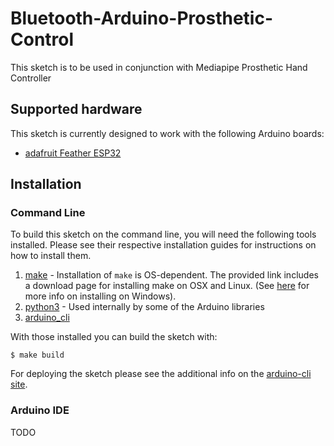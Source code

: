 # Bluetooth-Arduino-Prosthetic-Control
This sketch is to be used in conjunction with Mediapipe Prosthetic Hand Controller

## Supported hardware

This sketch is currently designed to work with the following Arduino boards:
  * [adafruit Feather ESP32](https://www.adafruit.com/product/3405)

## Installation

### Command Line
To build this sketch on the command line, you will need the following tools installed. Please see their respective installation guides for instructions on how to install them.

  1. [make](https://www.gnu.org/software/make/) - Installation of `make` is OS-dependent. The provided link includes a download page for installing make on OSX and Linux. (See [here](https://stackoverflow.com/questions/32127524/how-to-install-and-use-make-in-windows) for more info on installing on Windows).
  1. [python3](https://www.python.org/downloads/) - Used internally by some of the Arduino libraries
  1. [arduino_cli](https://arduino.github.io/arduino-cli/latest/)


With those installed you can build the sketch with:

```shell
$ make build
```
For deploying the sketch please see the additional info on the [arduino-cli site](https://arduino.github.io/arduino-cli/latest/getting-started/#compile-and-upload-the-sketch).

### Arduino IDE

TODO
